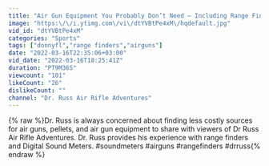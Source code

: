 ```yaml
---
title: "Air Gun Equipment You Probably Don’t Need – Including Range Finders, and Digital Sound Meters"
image: "https:\/\/i.ytimg.com\/vi\/dtYVBtPe4xM\/hqdefault.jpg"
vid_id: "dtYVBtPe4xM"
categories: "Sports"
tags: ["donnyfl","range finders","airguns"]
date: "2022-03-16T22:35:06+03:00"
vid_date: "2022-03-16T18:25:41Z"
duration: "PT9M36S"
viewcount: "101"
likeCount: "26"
dislikeCount: ""
channel: "Dr. Russ Air Rifle Adventures"
---
```

{% raw %}Dr. Russ is always concerned about finding less costly sources for air guns, pellets, and air gun equipment to share with viewers of Dr Russ Air Rifle Adventures.  Dr. Russ provides his experience with range finders and Digital Sound Meters. #soundmeters #airguns #rangefinders #drruss{% endraw %}
